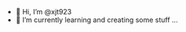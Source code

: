 - 👋 Hi, I’m @xjt923
- 🌱 I’m currently learning and creating some stuff ...


<!---
xjt923/xjt923 is a ✨ special ✨ repository because its `README.md` (this file) appears on your GitHub profile.
You can click the Preview link to take a look at your changes.
--->
